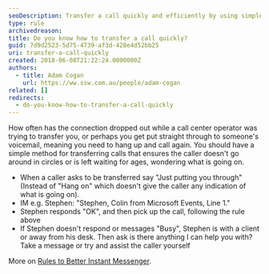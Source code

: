 ```yaml
---
seoDescription: Transfer a call quickly and efficiently by using simple phrases and following established protocols to ensure a seamless connection.
type: rule
archivedreason:
title: Do you know how to transfer a call quickly?
guid: 7d9d2523-5d75-4739-af3d-428e4d52bb25
uri: transfer-a-call-quickly
created: 2018-06-08T21:22:24.0000000Z
authors:
  - title: Adam Cogan
    url: https://ww.ssw.com.au/people/adam-cogan
related: []
redirects:
  - do-you-know-how-to-transfer-a-call-quickly
---
```


How often has the connection dropped out while a call center operator was trying to transfer you, or perhaps you get put straight through to someone's voicemail, meaning you need to hang up and call again. You should have a simple method for transferring calls that ensures the caller doesn't go around in circles or is left waiting for ages, wondering what is going on.

<!--endintro-->

- When a caller asks to be transferred say "Just putting you through" (Instead of "Hang on" which doesn't give the caller any indication of what is going on).
- IM e.g. Stephen: "Stephen, Colin from Microsoft Events, Line 1."
- Stephen responds "OK", and then pick up the call, following the rule above
- If Stephen doesn't respond or messages "Busy", Stephen is with a client or away from his desk. Then ask is there anything I can help you with?  Take a message or try and assist the caller yourself

More on [Rules to Better Instant Messenger](/rules-to-better-im).
